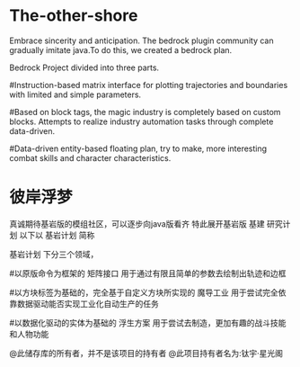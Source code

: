 # The-other-shore

Embrace sincerity and anticipation. The bedrock plugin community can gradually imitate java.To do this, we created a bedrock plan.

Bedrock Project divided into three parts.

#Instruction-based matrix interface for plotting trajectories and boundaries with limited and simple parameters.

#Based on block tags, the magic industry is completely based on custom blocks. Attempts to realize industry automation tasks through complete data-driven.

#Data-driven entity-based floating plan, try to make, more interesting combat skills and character characteristics.


# 彼岸浮梦

真诚期待基岩版的模组社区，可以逐步向java版看齐
特此展开基岩版 基建 研究计划
以下以 基岩计划 简称

基岩计划 下分三个领域，

#以原版命令为框架的 矩阵接口 
用于通过有限且简单的参数去绘制出轨迹和边框

#以方块标签为基础的，完全基于自定义方块所实现的 魔导工业
用于尝试完全依靠数据驱动能否实现工业化自动生产的任务

#以数据化驱动的实体为基础的 浮生方案 
用于尝试去制造，更加有趣的战斗技能和人物功能

@此储存库的所有者，并不是该项目的持有者
@此项目持有者名为:钛宇·星光阁
